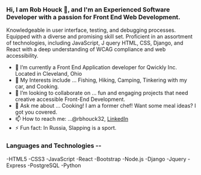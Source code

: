 ###  Hi, I am Rob Houck 👋, and I'm an Experienced Software Developer with a passion for Front End Web Development. 
Knowledgeable in user interface, testing, and debugging processes. Equipped with a 
diverse and promising skill set. Proficient in an assortment of technologies, including 
JavaScript, J query HTML, CSS, Django, and React with a deep understanding of 
WCAG compliance and web accessibility.




- 🌱 I’m currently a Front End Application developer for Qwickly Inc. Located in Cleveland, Ohio
- 🚗 My Interests include ... Fishing, Hiking, Camping, Tinkering with my car, and Cooking.
- 👯 I’m looking to collaborate on ... fun and engaging projects that need creative accessible Front-End Development.
- 💬 Ask me about ... Cooking! I am a former chef! Want some meal ideas? I got you covered.
- 📫 How to reach me: ...@rbhouck32, <a href="https://www.linkedin.com/in/robbhouck/">LinkedIn</a> 
- ⚡ Fun fact: In Russia, Slapping is a sport.

### Languages and Technologies --
-HTML5
-CSS3
-JavaScript
-React
-Bootstrap
-Node.js
-Django
-Jquery
-Express
-PostgreSQL
-Python


